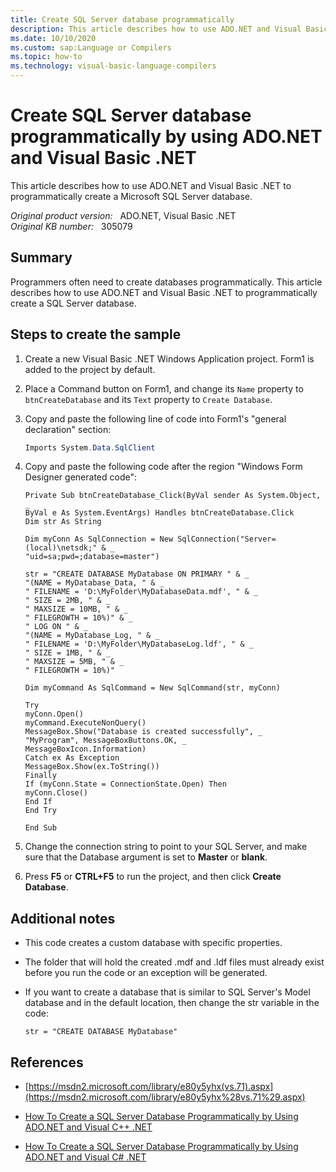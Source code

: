 ```yaml
---
title: Create SQL Server database programmatically
description: This article describes how to use ADO.NET and Visual Basic .NET to programmatically create a Microsoft SQL Server database.
ms.date: 10/10/2020
ms.custom: sap:Language or Compilers
ms.topic: how-to
ms.technology: visual-basic-language-compilers
---
```

# Create SQL Server database programmatically by using ADO.NET and Visual Basic .NET  

This article describes how to use ADO.NET and Visual Basic .NET to programmatically create a Microsoft SQL Server database.

_Original product version:_ &nbsp; ADO.NET, Visual Basic .NET  
_Original KB number:_ &nbsp; 305079

## Summary

Programmers often need to create databases programmatically. This article describes how to use ADO.NET and Visual Basic .NET to programmatically create a SQL Server database.

## Steps to create the sample

1. Create a new Visual Basic .NET Windows Application project. Form1 is added to the project by default.
2. Place a Command button on Form1, and change its `Name` property to `btnCreateDatabase` and its `Text` property to `Create Database`.
3. Copy and paste the following line of code into Form1's "general declaration" section:

    ```csharp
    Imports System.Data.SqlClient
    ```

4. Copy and paste the following code after the region "Windows Form Designer generated code":

    ```vbnet
    Private Sub btnCreateDatabase_Click(ByVal sender As System.Object, _
    ByVal e As System.EventArgs) Handles btnCreateDatabase.Click
    Dim str As String

    Dim myConn As SqlConnection = New SqlConnection("Server=(local)\netsdk;" & _
    "uid=sa;pwd=;database=master")

    str = "CREATE DATABASE MyDatabase ON PRIMARY " & _
    "(NAME = MyDatabase_Data, " & _
    " FILENAME = 'D:\MyFolder\MyDatabaseData.mdf', " & _
    " SIZE = 2MB, " & _
    " MAXSIZE = 10MB, " & _
    " FILEGROWTH = 10%)" & _
    " LOG ON " & _
    "(NAME = MyDatabase_Log, " & _
    " FILENAME = 'D:\MyFolder\MyDatabaseLog.ldf', " & _
    " SIZE = 1MB, " & _
    " MAXSIZE = 5MB, " & _
    " FILEGROWTH = 10%)"

    Dim myCommand As SqlCommand = New SqlCommand(str, myConn)

    Try
    myConn.Open()
    myCommand.ExecuteNonQuery()
    MessageBox.Show("Database is created successfully", _
    "MyProgram", MessageBoxButtons.OK, _
    MessageBoxIcon.Information)
    Catch ex As Exception
    MessageBox.Show(ex.ToString())
    Finally
    If (myConn.State = ConnectionState.Open) Then
    myConn.Close()
    End If
    End Try

    End Sub
    ```

5. Change the connection string to point to your SQL Server, and make sure that the Database argument is set to **Master** or **blank**.
6. Press **F5** or **CTRL+F5** to run the project, and then click **Create Database**.

## Additional notes

- This code creates a custom database with specific properties.
- The folder that will hold the created .mdf and .ldf files must already exist before you run the code or an exception will be generated.
- If you want to create a database that is similar to SQL Server's Model database and in the default location, then change the str variable in the code:

    ```vbnet
    str = "CREATE DATABASE MyDatabase"
    ```

## References

- [https://msdn2.microsoft.com/library/e80y5yhx(vs.71).aspx](https://msdn2.microsoft.com/library/e80y5yhx%28vs.71%29.aspx)

- [How To Create a SQL Server Database Programmatically by Using ADO.NET and Visual C++ .NET](https://support.microsoft.com/help/307402)

- [How To Create a SQL Server Database Programmatically by Using ADO.NET and Visual C# .NET](https://support.microsoft.com/help/307283)
